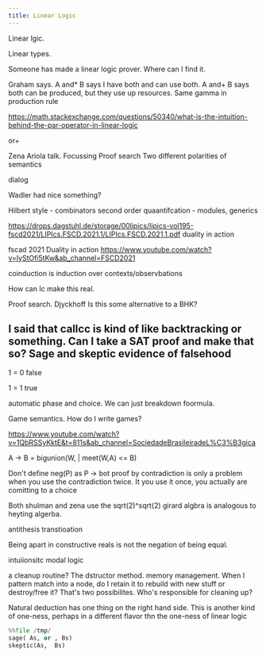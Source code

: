 ```yaml
---
title: Linear Logic
---
```


Linear lgic.

Linear types.

Someone has made a linear logic prover. Where can I find it.

Graham says.
A and* B says I have both and can use both.
A and+ B says both can be produced, but they use up resources. Same gamma in production rule

<https://math.stackexchange.com/questions/50340/what-is-the-intuition-behind-the-par-operator-in-linear-logic>

or+

Zena Ariola talk.
Focussing
Proof search
Two different polarities of semantics

dialog

Wadler had nice something?

Hilbert style - combinators
second order quaantifcation - modules, generics

<https://drops.dagstuhl.de/storage/00lipics/lipics-vol195-fscd2021/LIPIcs.FSCD.2021.1/LIPIcs.FSCD.2021.1.pdf> duality in action

fscad 2021 Duality in action
<https://www.youtube.com/watch?v=lyStOfi5tKw&ab_channel=FSCD2021>

coinduction is induction over contexts/observbations

How can Ic make this real.

Proof search. Djyckhoff
Is this some alternative to a BHK?

I said that callcc is kind of like backtracking or something. Can I take a SAT proof and make that so?
Sage and skeptic
evidence of falsehood
-----------

1 = 0 false

1 = 1 true

automatic phase and choice.
We can just breakdown foormula.

Game semantics.
How do I write games?

<https://www.youtube.com/watch?v=1QbRSSyKktE&t=811s&ab_channel=SociedadeBrasileiradeL%C3%B3gica>

A -> B = bigunion(W, | meet(W,A) <= B)

Don't define neg(P) as P -> bot
proof by contradiction is only a problem when you use the contradiction twice. It you use it once, you actually are comitting to a choice

Both shulman and zena use the sqrt(2)^sqrt(2)
girard algbra is analogous to heyting algerba.

antithesis transtioation

Being apart in constructive reals is not the negation of being equal.

intuiionsitc modal logic

a cleanup routine? The dstructor method.
memory management. When I pattern match into a node, do I retain it to rebuild with new stuff or destroy/free it? That's two possibilites.
Who's responsible for cleaning up?

Natural deduction has one thing on the right hand side. This is another kind of one-ness, perhaps in a different flavor thn the one-ness of linear logic

```python
%%file /tmp/
sage( As, or , Bs)
skeptic(As,  Bs)
```

```python

```

